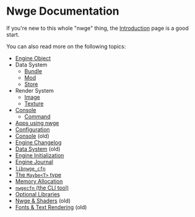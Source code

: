 # Nwge Documentation

If you're new to this whole "nwge" thing, the [Introduction](INTRO) page is a
good start.

You can also read more on the following topics:

* [Engine Object](EngineObject)
* Data System
    - [Bundle](data/Bundle)
    - [Mod](data/Mod)
    - [Store](data/Store)
* Render System
    - [Image](render/Image)
    - [Texture](render/Texture)
* [Console](console/Console)
    - [Command](console/Command)
* [Apps using nwge](APPS)
* [Configuration](CONFIG)
* [Console](CONSOLE) (old)
* [Engine Changelog](ENGINECHANGELOG)
* [Data System](DATA) (old)
* [Engine Initialization](INIT)
* [Engine Journal](JOURNAL)
* [`libnwge_cfn`](libnwge_cfn)
* [The `Maybe<T>` type](MAYBE)
* [Memory Allocation](MEMORY)
* [`nwgecfn` (the CLI tool)](nwgecfn)
* [Optional Libraries](OptLibs)
* [Nwge & Shaders](SHADER) (old)
* [Fonts & Text Rendering](Text) (old)
